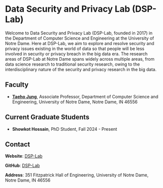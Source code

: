 # Data Security and Privacy Lab (DSP-Lab)

Welcome to Data Security and Privacy Lab (DSP-Lab, founded in 2017) in the Department of Computer Science and Engineering at the University of Notre Dame. Here at DSP-Lab, we aim to explore and resolve security and privacy issues existing in the world of data so that people will be less involved in security or privacy breach in the big data era. The research areas of DSP-Lab at Notre Dame spans widely across multiple areas, from data science research to traditional security research, owing to the interdisciplinary nature of the security and privacy research in the big data.

## Faculty
- [**Taeho Jung**](https://sites.nd.edu/taeho-jung), Associate Professor, Department of Computer Science and Engineering, University of Notre Dame, Notre Dame, IN 46556

## Current Graduate Students
- **Showkot Hossain**, PhD Student, Fall 2024 - Present

## Contact

**Website**: [DSP-Lab](https://sites.nd.edu/taeho-jung/dsp-lab/)

**GitHub**: [DSP-Lab](https://github.com/nd-dsp-lab)

**Address**: 351 Fitzpatrick Hall of Engineering, University of Notre Dame, Notre Dame, IN 46556 

